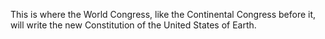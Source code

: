 This is where the World Congress, like the Continental Congress before it, will write the new Constitution of the United States of Earth.

